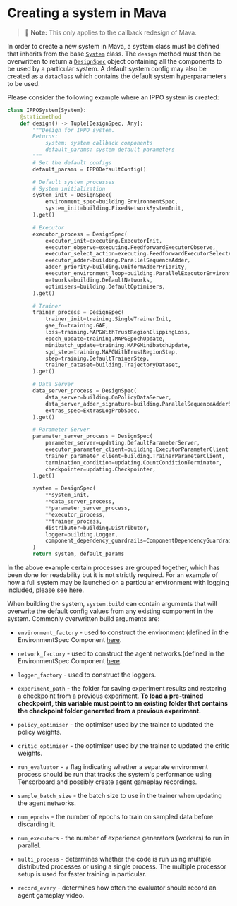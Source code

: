 # Creating a system in Mava

> 🚧 **Note:** This only applies to the callback redesign of Mava.

In order to create a new system in Mava, a system class must be defined that inherits from the base [`System`][system] class. The `design` method must then be overwritten to return a [`DesignSpec`][design_spec] object containing all the components to be used by a particular system. A default system config may also be created as a `dataclass` which contains the default system hyperparameters to be used.

Please consider the following example where an IPPO system is created:

```python
class IPPOSystem(System):
    @staticmethod
    def design() -> Tuple[DesignSpec, Any]:
        """Design for IPPO system.
        Returns:
            system: system callback components
            default_params: system default parameters
        """
        # Set the default configs
        default_params = IPPODefaultConfig()

        # Default system processes
        # System initialization
        system_init = DesignSpec(
            environment_spec=building.EnvironmentSpec,
            system_init=building.FixedNetworkSystemInit,
        ).get()

        # Executor
        executor_process = DesignSpec(
            executor_init=executing.ExecutorInit,
            executor_observe=executing.FeedforwardExecutorObserve,
            executor_select_action=executing.FeedforwardExecutorSelectAction,
            executor_adder=building.ParallelSequenceAdder,
            adder_priority=building.UniformAdderPriority,
            executor_environment_loop=building.ParallelExecutorEnvironmentLoop,
            networks=building.DefaultNetworks,
            optimisers=building.DefaultOptimisers,
        ).get()

        # Trainer
        trainer_process = DesignSpec(
            trainer_init=training.SingleTrainerInit,
            gae_fn=training.GAE,
            loss=training.MAPGWithTrustRegionClippingLoss,
            epoch_update=training.MAPGEpochUpdate,
            minibatch_update=training.MAPGMinibatchUpdate,
            sgd_step=training.MAPGWithTrustRegionStep,
            step=training.DefaultTrainerStep,
            trainer_dataset=building.TrajectoryDataset,
        ).get()

        # Data Server
        data_server_process = DesignSpec(
            data_server=building.OnPolicyDataServer,
            data_server_adder_signature=building.ParallelSequenceAdderSignature,
            extras_spec=ExtrasLogProbSpec,
        ).get()

        # Parameter Server
        parameter_server_process = DesignSpec(
            parameter_server=updating.DefaultParameterServer,
            executor_parameter_client=building.ExecutorParameterClient,
            trainer_parameter_client=building.TrainerParameterClient,
            termination_condition=updating.CountConditionTerminator,
            checkpointer=updating.Checkpointer,
        ).get()

        system = DesignSpec(
            **system_init,
            **data_server_process,
            **parameter_server_process,
            **executor_process,
            **trainer_process,
            distributor=building.Distributor,
            logger=building.Logger,
            component_dependency_guardrails=ComponentDependencyGuardrails,
        )
        return system, default_params
```

In the above example certain processes are grouped together, which has been done for readability but it is not strictly required. For an example of how a full system may be launched on a particular environment with logging included, please see [here](https://github.com/instadeepai/Mava/blob/develop/examples/jax/debugging/simple_spread/feedforward/decentralised/run_ippo.py).

When building the system, `system.build` can contain arguments that will overwrite the default config values from any existing component in the system. Commonly overwritten build arguments are:

- `environment_factory` - used to construct the environment (defined in the EnvironmentSpec Component [here](https://github.com/instadeepai/Mava/blob/develop/mava/components/jax/building/environments.py#L39).

- `network_factory` - used to construct the agent networks.(defined in the EnvironmentSpec Component [here](https://github.com/instadeepai/Mava/blob/develop/mava/components/jax/building/networks.py#L34).

- `logger_factory` - used to construct the loggers.

- `experiment_path` - the folder for saving experiment results and restoring a checkpoint from a previous experiment. **To load a pre-trained checkpoint, this variable must point to an existing folder that contains the checkpoint folder generated from a previous experiment.**

- `policy_optimiser` - the optimiser used by the trainer to updated the policy weights.

- `critic_optimiser` - the optimiser used by the trainer to updated the critic weights.

- `run_evaluator` - a flag indicating whether a separate environment process should be run that tracks the system's performance using Tensorboard and possibly create agent gameplay recordings.

- `sample_batch_size` - the batch size to use in the trainer when updating the agent networks.

- `num_epochs` - the number of epochs to train on sampled data before discarding it.

- `num_executors` - the number of experience generators (workers) to run in parallel.

- `multi_process` - determines whether the code is run using multiple distributed processes or using a single process. The multiple processor setup is used for faster training in particular.

- `record_every` - determines how often the evaluator should record an agent gameplay video.

[system]: https://github.com/instadeepai/Mava/blob/7b11a082ba790e1b2c2f0acd633ff605fffbe768/mava/systems/jax/system.py#L28
[design_spec]: https://github.com/instadeepai/Mava/blob/7b11a082ba790e1b2c2f0acd633ff605fffbe768/mava/specs.py#L161
